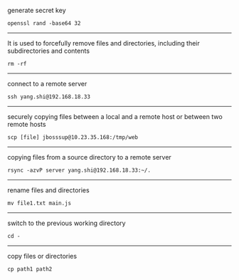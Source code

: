 generate secret key
```shell
openssl rand -base64 32
```

---

It is used to forcefully remove files and directories, including their subdirectories and contents

```shell
rm -rf 
```

---

connect to a remote server

```shell
ssh yang.shi@192.168.18.33
```

---

securely copying files between a local and a remote host or between two remote hosts

```shell
scp [file] jbosssup@10.23.35.168:/tmp/web
```

---

copying files from a source directory  to a remote server

```shell
rsync -azvP server yang.shi@192.168.18.33:~/. 
```

---

rename files and directories

```shell
mv file1.txt main.js
```

--- 

switch to the previous working directory

```shell
cd -
```

---

copy files or directories

```shell
cp path1 path2
```